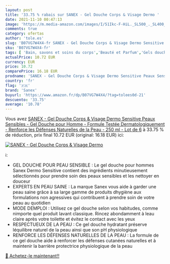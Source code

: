 ```yaml
---
layout: post
title: '33.75 % rabais sur SANEX - Gel Douche Corps & Visage Dermo '
date: 2021-11-10 00:47:13
image: 'https://m.media-amazon.com/images/I/51Ikc-F-HiL._SL500_._SL400_.jpg'
comments: true
category: ofertas
author: 'tole.es'
slug: 'B07VG7W4X4-fr SANEX - Gel Douche Corps & Visage Dermo Sensitive Peaux...'
sku: 'B07VG7W4X4-fr'
tags: [ 'Bain, savons et soins du corps','Beauté et Parfum','Gels douche','Savons et gels douche','sanex', ]
actualPrice: 10.72 EUR
currency: EUR
price: 10.72
comparePrice: 16.18 EUR
prodname: 'SANEX - Gel Douche Corps & Visage Dermo Sensitive Peaux Sensibles - Gel Douche pour Homme - Formule Testée Dermatologiquement - Renforce les Défenses Naturelles de la Peau - 250 ml - Lot de 6'
country: 'fr'
flag: '🇫🇷'
brand: 'Sanex'
buyurl: 'https://www.amazon.fr/dp/B07VG7W4X4/?tag=tolees0d-21'
descuento: '33.75'
average: '10.78'
---
```


Vous avez [SANEX - Gel Douche Corps & Visage Dermo Sensitive Peaux Sensibles - Gel Douche pour Homme - Formule Testée Dermatologiquement - Renforce les Défenses Naturelles de la Peau - 250 ml - Lot de 6](https://www.amazon.fr/dp/B07VG7W4X4/?tag=tolees0d-21)  à  33.75 % de réduction, prix final  10.72 EUR (original: 16.18 EUR) ici:

[![SANEX - Gel Douche Corps & Visage Dermo ](https://m.media-amazon.com/images/I/51Ikc-F-HiL._SL500_._SL400_.jpg)](https://www.amazon.fr/dp/B07VG7W4X4/?tag=tolees0d-21)

ℹ️:

- GEL DOUCHE POUR PEAU SENSIBLE : Le gel douche pour hommes Sanex Dermo Sensitive contient des ingrédients minutieusement sélectionnés pour prendre soin des peaux sensibles et les nettoyer en douceur
- EXPERTS EN PEAU SAINE : La marque Sanex vous aide à garder une peau saine grâce à sa large gamme de produits dhygiène aux formulations non agressives qui contribuent à prendre soin de votre peau au quotidien
- MODE DEMPLOI : Utilisez ce gel douche selon vos habitudes, comme nimporte quel produit lavant classique. Rincez abondamment à leau claire après votre toilette et évitez le contact avec les yeux
- RESPECTUEUX DE LA PEAU : Ce gel douche hydratant préserve léquilibre naturel de la peau ainsi que son pH physiologique
- RENFORCE LES DÉFENSES NATURELLES DE LA PEAU : La formule de ce gel douche aide à renforcer les défenses cutanées naturelles et à maintenir la barrière protectrice physiologique de la peau

[🛒 Achetez-le maintenant!!](https://www.amazon.fr/dp/B07VG7W4X4/?tag=tolees0d-21)
